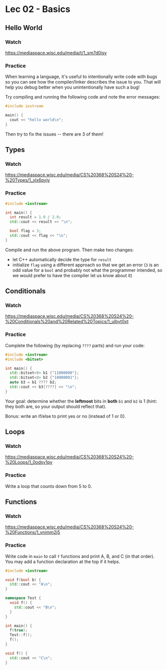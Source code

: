 # Lec 02 - Basics

## Hello World

### Watch

https://mediaspace.wisc.edu/media/t/1_sm7d0isy

### Practice

When learning a language, it's useful to intentionally write code with bugs so you can see how the compiler/linker describes the issue to you.  That will help you debug better when you unintentionally have such a bug!

Try compiling and running the following code and note the error messages:

```cpp
#include iostream

main() {
  cout << "hello world\n";
}
```

Then try to fix the issues -- there are 3 of them!

## Types

### Watch

https://mediaspace.wisc.edu/media/CS%20368%20S24%20-%20Types/1_xlx6pvjy

### Practice

```cpp
#include <iostream>

int main() {
  int result = 1.0 / 2.0;
  std::cout << result << "\n";

  bool flag = 3;
  std::cout << flag << "\n";
}
```

Compile and run the above program.  Then make two changes:
 - let C++ automatically decide the type for `result`
 - initialize `flag` using a different approach so that we get an error (`3` is an odd value for a `bool` and probably not what the programmer intended, so we would prefer to have the compiler let us know about it)

## Conditionals

### Watch

https://mediaspace.wisc.edu/media/CS%20368%20S24%20-%20Conditionals%20and%20Related%20Topics/1_ulbyt0xt

### Practice

Complete the following (by replacing `????` parts) and run your code:

```cpp
#include <iostream>
#include <bitset>

int main() {
  std::bitset<8> b1 {"11000000"};
  std::bitset<8> b2 {"10000001"};
  auto b3 = b1 ???? b2;
  std::cout << b3[????] << "\n";
}
```

Your goal: determine whether the **leftmost** bits in **both** `b1` and `b2` is 1 (hint: they both are, so your output should reflect that).

Bonus: write an if/else to print yes or no (instead of 1 or 0).

## Loops

### Watch

https://mediaspace.wisc.edu/media/CS%20368%20S24%20-%20Loops/1_0odsy1py

### Practice

Write a loop that counts down from 5 to 0.

## Functions

### Watch

https://mediaspace.wisc.edu/media/CS%20368%20S24%20-%20Functions/1_ynimm2j5

### Practice

Write code in `main` to call `f` functions and print A, B, and C (in
that order).  You may add a function declaration at the top if it
helps.

```cpp
#include <iostream>

void f(bool b) {
  std::cout << "A\n";
}

namespace Test {
  void f() {
    std::cout << "B\n";
  }
}

int main() {
  f(true);
  Test::f();
  f();
}

void f() {
  std::cout << "C\n";
}
```